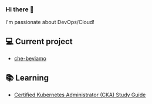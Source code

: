 ### Hi there 👋
I'm passionate about DevOps/Cloud!

## 💻 Current project
- [che-beviamo](https://github.com/NeapolitanDevs/che-beviamo)

## 📚 Learning
- [Certified Kubernetes Administrator (CKA) Study Guide](https://amzn.to/4158tWl)
